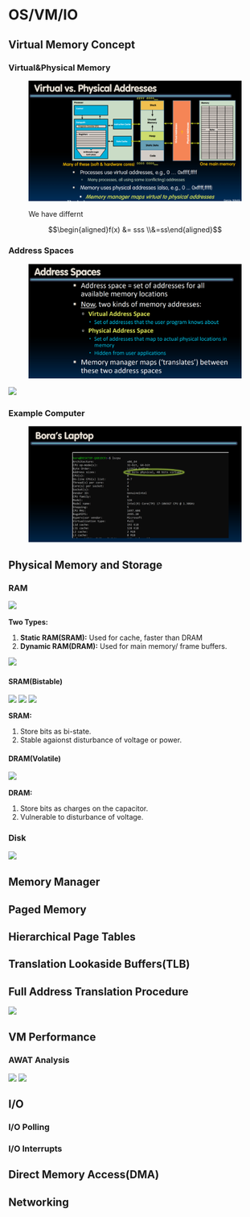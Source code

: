 # OS/VM/IO

## Virtual Memory Concept <a href="#ak4np" id="ak4np"></a>

### Virtual\&Physical Memory <a href="#ycabo" id="ycabo"></a>

<figure><img src=".gitbook/assets/image (2).png" alt=""><figcaption><p>We have differnt </p></figcaption></figure>

$$\begin{aligned}f(x) &= sss \\&=ss\end{aligned}$$





&#x20;

### Address Spaces <a href="#d9pkc" id="d9pkc"></a>

<figure><img src=".gitbook/assets/image.png" alt=""><figcaption></figcaption></figure>

![](https://cdn.nlark.com/yuque/0/2023/png/12393765/1696866626594-2930d5e8-aa69-4e1e-bec0-e71763e8f901.png)

### Example Computer <a href="#wyj0r" id="wyj0r"></a>

<figure><img src=".gitbook/assets/image (1).png" alt=""><figcaption></figcaption></figure>

## &#x20;<a href="#onqsq" id="onqsq"></a>

## Physical Memory and Storage <a href="#onqsq" id="onqsq"></a>

### RAM <a href="#sceej" id="sceej"></a>

![](https://cdn.nlark.com/yuque/0/2023/png/12393765/1696866677479-cf742c79-b5cf-4354-9de9-2af0d296e946.png)

**Two Types:**

1. **Static RAM(SRAM):** Used for cache, faster than DRAM
2. **Dynamic RAM(DRAM):** Used for main memory/ frame buffers.

![](https://cdn.nlark.com/yuque/0/2023/png/12393765/1696866859698-b97e5b40-9318-46e3-9d5d-ae44d80b043e.png)

#### SRAM(Bistable) <a href="#bggyh" id="bggyh"></a>

![](https://cdn.nlark.com/yuque/0/2023/png/12393765/1696866917791-a71ae4c9-65a1-4742-a0f4-7546cb814052.png) ![](https://cdn.nlark.com/yuque/0/2023/png/12393765/1696866954966-5c49a547-134e-4e9b-a45e-aa29360ca7b7.png) ![](https://cdn.nlark.com/yuque/0/2023/png/12393765/1696866920671-7ec7bbe7-cb49-444f-a7c7-55ed5ac08164.png)

**SRAM:**

1. Store bits as bi-state.
2. Stable agaionst disturbance of voltage or power.

#### DRAM(Volatile) <a href="#rxqkx" id="rxqkx"></a>

![](https://cdn.nlark.com/yuque/0/2023/png/12393765/1696866991657-fccc8bef-5e9d-4b82-a127-683124df7f02.png)

**DRAM:**



1. Store bits as charges on the capacitor.
2. Vulnerable to disturbance of voltage.

### Disk <a href="#h6cze" id="h6cze"></a>

![](https://cdn.nlark.com/yuque/0/2023/png/12393765/1696866696812-3401044f-37b3-4010-b2eb-169d20c2f35f.png)

## Memory Manager <a href="#z3mba" id="z3mba"></a>

## Paged Memory <a href="#o3qjj" id="o3qjj"></a>

## Hierarchical Page Tables <a href="#zviiz" id="zviiz"></a>

## Translation Lookaside Buffers(TLB) <a href="#m5yeg" id="m5yeg"></a>

## Full Address Translation Procedure <a href="#sc8zc" id="sc8zc"></a>

![](https://cdn.nlark.com/yuque/0/2023/jpeg/12393765/1696866359902-91295a30-d71d-436e-b448-e682585b164b.jpeg)

## VM Performance <a href="#sqol3" id="sqol3"></a>

### AWAT Analysis <a href="#l3qvs" id="l3qvs"></a>

![](https://cdn.nlark.com/yuque/0/2023/png/12393765/1696865665847-441ef5e6-ecff-465e-88f1-86e1693d8822.png) ![](https://cdn.nlark.com/yuque/0/2023/png/12393765/1696865669714-58ef3676-8148-4f3c-808c-bc2ef77342ba.png)

## I/O <a href="#xqeis" id="xqeis"></a>

### I/O Polling <a href="#hckpg" id="hckpg"></a>

### I/O Interrupts <a href="#fpexq" id="fpexq"></a>

## Direct Memory Access(DMA) <a href="#xsabt" id="xsabt"></a>

## Networking <a href="#o1ioo" id="o1ioo"></a>
